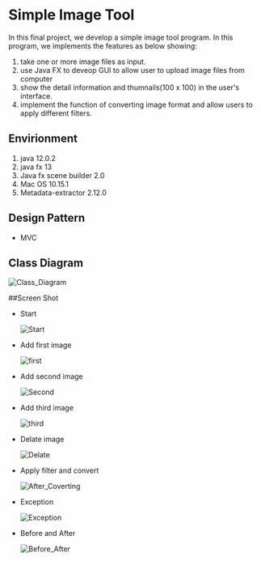 # Simple Image Tool

In this final project, we develop a simple image tool program. In this program, we implements the features as below showing:

1. take one or more image files as input.
2. use Java FX to deveop GUI to allow user to upload image files from computer 
3. show the detail information and thumnails(100 x 100) in the user's interface.
4. implement the function of converting image format and allow users to apply different filters.

## Envirionment 

1. java 12.0.2
2. java fx 13
3. Java fx scene builder 2.0
4. Mac OS 10.15.1
5. Metadata-extractor 2.12.0

## Design Pattern 

* MVC

## Class Diagram

![Class_Diagram](Screen_Shot/Class_Diagram.jpeg)

##Screen Shot

* Start

  ![Start](Screen_Shot/Start.png)

* Add first image

  ![first](Screen_Shot/first.png)

* Add second image

  ![Second](Screen_Shot/Second.png)

* Add third image

  ![third](Screen_Shot/third.png)

* Delate image

  ![Delate](Screen_Shot/Delate.png)

* Apply filter and convert

  ![After_Coverting](Screen_Shot/After_Coverting.png)

* Exception 

  ![Exception](Screen_Shot/Exception.png)

* Before and After

  ![Before_After](Screen_Shot/Before_After.png)






